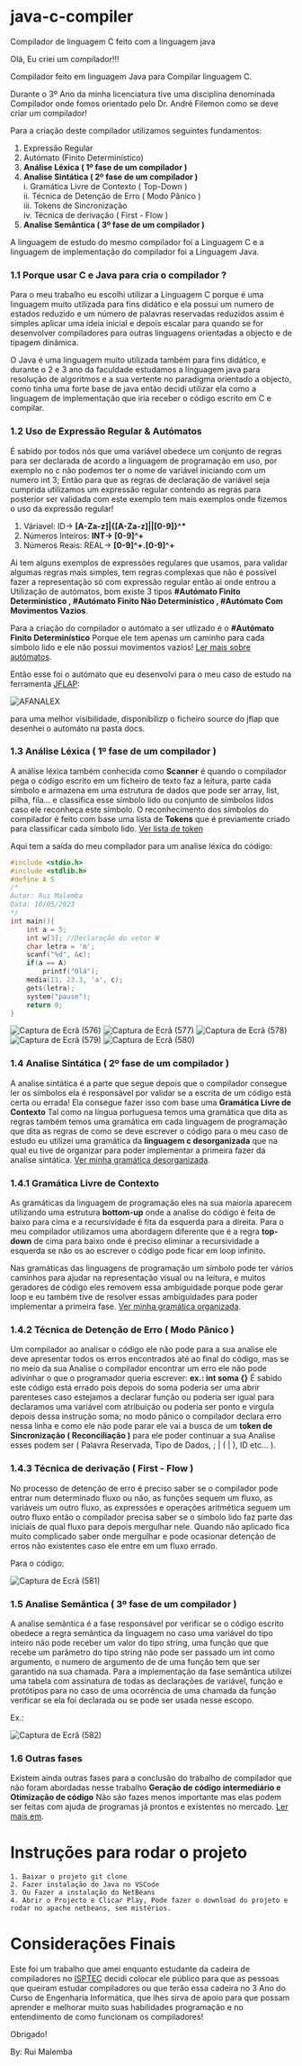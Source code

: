 # java-c-compiler
Compilador de linguagem C feito com a linguagem java

Olá, Eu criei um compilador!!!

Compilador feito em linguagem Java para Compilar linguagem C.

Durante o 3º Ano da minha licenciatura tive uma disciplina denominada Compilador onde fomos orientado pelo Dr. André Filemon como se deve criar um compilador!

Para a criação deste compilador utilizamos seguintes fundamentos:

 1. Expressão Regular
 2. Autómato (Finito Determinístico)
 3. <b>Análise Léxica ( 1º fase de um compilador )</b>
 4. <b>Analise Sintática ( 2º fase de um compilador )</b><br/>
      i. Gramática Livre de Contexto ( Top-Down )<br/>
     ii. Técnica de Detenção de Erro ( Modo Pânico )<br/>
    iii. Tokens de Sincronização<br/>
     iv. Técnica de derivação ( First - Flow )
 5. <b>Analise Semântica ( 3º fase de um compilador )</b>

A linguagem de estudo do mesmo compilador foi a Linguagem C e a linguagem de implementação do compilador foi a Linguagem Java.

<h3>1.1 Porque usar C e Java para cria o compilador ?</h3>

Para o meu trabalho eu escolhi utilizar a Linguagem C porque é uma linguagem muito utilizada para fins didático e ela possui um numero de estados reduzido e um número de palavras reservadas reduzidos assim é simples aplicar uma ideia inicial e depois escalar para quando se for desenvolver compiladores para outras linguagens orientadas a objecto e de tipagem dinâmica.

O Java é uma linguagem muito utilizada também para fins didático, e durante o 2 e 3 ano da faculdade estudamos a linguagem java para resolução de algoritmos e a sua vertente no paradigma orientado a objecto, como tinha uma forte base de java então decidi utilizar ela como a linguagem de implementação que iria receber o código escrito em C e compilar.

<h3>1.2 Uso de Expressão Regular & Autómatos</h3>

É sabido por todos nós que uma variável obedece um conjunto de regras para ser declarada de acordo a linguagem de programação em uso, por exemplo no c não podemos ter o nome de variável iniciando com um numero int 3; Então para que as regras de declaração de variável seja cumprida utilizamos um expressão regular contendo as regras para posterior ser validada com este exemplo tem mais exemplos onde fizemos o uso da expressão regular!

 1. Váriavel: ID-> <b>[A-Za-z]|{[A-Za-z]||[0-9]}^*</b></b>
 2. Números Inteiros: <b>INT-> [0-9]^+</b></b>
 3. Números Reais: REAL-> <b>[0-9]^+.[0-9]^+</b></b>

Ai tem alguns exemplos de expressões regulares que usamos, para validar algumas regras mais simples, tem regras complexas que não é possível fazer a representação só com expressão regular então ai onde entrou a Utilização de autómatos, bom existe 3 tipos <b>#Autómato Finito Determinístico , #Autómato Finito Não Determinístico , #Autómato Com Movimentos Vazios</b>.

Para a criação do compilador o autómato a ser utlizado é o <b>#Autómato Finito Determinístico</b> Porque ele tem apenas um caminho para cada símbolo lido e ele não possui movimentos vazios! <a href="https://pt.wikipedia.org/wiki/M%C3%A1quina_de_estados_finitos_n%C3%A3o_determin%C3%ADstica">Ler mais sobre autómatos</a>.

Então esse foi o autómato que eu desenvolvi para o meu caso de estudo na ferramenta <a href="https://www.jflap.org/">JFLAP</a>:

![AFANALEX](https://github.com/RuiYuriAfricano/java-c-compiler/assets/95936638/0fab781e-d0aa-40ff-a561-2a2e5322bdcb)

para uma melhor visibilidade, disponibilizp o ficheiro source do jflap que desenhei o automáto na pasta docs.

<h3>1.3 Análise Léxica ( 1º fase de um compilador )</h3>

A análise léxica também conhecida como <b>Scanner</b> é quando o compilador pega o código escrito em um ficheiro de texto faz a leitura, parte cada símbolo e armazena em uma estrutura de dados que pode ser array, list, pilha, fila... e classifica esse símbolo lido ou conjunto de símbolos lidos caso ele reconheça este símbolo. O reconhecimento dos símbolos do compilador é feito com base uma lista de <b>Tokens</b> que é previamente criado para classificar cada símbolo lido. <a href="https://github.com/RuiYuriAfricano/java-c-compiler/blob/main/src/entidades/Token.java"> Ver lista de token </a>

Aqui tem a saída do meu compilador para um analise léxica do código:
```C
#include <stdio.h>
#include <stdlib.h>
#define A 5
/*
Autor: Rui Malemba
Data: 10/05/2023 
*/
int main(){
	int a = 5;
	int w[3]; //Declaração do vetor W
	char letra = 'm';
	scanf("%d", &c);
	if(a == A)
		printf("Olá");
	media(11, 23.3, 'a', c);
	gets(letra);
	system("pause");
	return 0;
}
```
![Captura de Ecrã (576)](https://github.com/RuiYuriAfricano/java-c-compiler/assets/95936638/18c2b764-42f0-4d8f-8213-802c75121052)
![Captura de Ecrã (577)](https://github.com/RuiYuriAfricano/java-c-compiler/assets/95936638/5e81c84b-9b98-4061-a661-10187306f640)
![Captura de Ecrã (578)](https://github.com/RuiYuriAfricano/java-c-compiler/assets/95936638/8c7cf201-beb0-4254-9134-3dfd1d1290d5)
![Captura de Ecrã (579)](https://github.com/RuiYuriAfricano/java-c-compiler/assets/95936638/741038d9-b502-4cb6-854b-33a5edef8c19)
![Captura de Ecrã (580)](https://github.com/RuiYuriAfricano/java-c-compiler/assets/95936638/38a7094b-4ab4-40e9-89de-c03a066a960d)

<h3>1.4 Analise Sintática ( 2º fase de um compilador )</h3>

A analise sintática é a parte que segue depois que o compilador consegue ler os símbolos ela é responsável por validar se a escrita de um código está certa ou errada! Ela consegue fazer isso com base uma <b>Gramática Livre de Contexto</b> Tal como na língua portuguesa temos uma gramática que dita as regras também temos uma gramática em cada linguagem de programação que dita as regras de como se deve escrever o código para o meu caso de estudo eu utilizei uma gramática da <b>linguagem c desorganizada</b> que na qual eu tive de organizar para poder implementar a primeira fazer da analise sintática. <a href="https://github.com/RuiYuriAfricano/java-c-compiler/blob/main/docs/Gram%C3%A1ticaDesorganizada.docx"> Ver minha gramática desorganizada</a>.

<h3>1.4.1 Gramática Livre de Contexto</h3>

As gramáticas da linguagem de programação eles na sua maioria aparecem utilizando uma estrutura <b>bottom-up</b> onde a analise do código é feita de baixo para cima e a recursividade é fita da esquerda para a direita. Para o meu compilador utilizamos uma abordagem diferente que é a regra <b>top-down</b> de cima para baixo onde é preciso eliminar a recursividade a esquerda se não os ao escrever o código pode ficar em loop infinito.

Nas gramáticas das linguagens de programação um símbolo pode ter vários caminhos para ajudar na representação visual ou na leitura, e muitos geradores de código eles removem essa ambiguidade porque pode gerar loop e eu também tive de resolver essas ambiguidades para poder implementar a primeira fase. <a href="https://github.com/RuiYuriAfricano/java-c-compiler/blob/main/docs/Gram%C3%A1ticaOrganizada.docx"> Ver minha gramática organizada</a>.

<h3>1.4.2 Técnica de Detenção de Erro ( Modo Pânico )</h3>

Um compilador ao analisar o código ele não pode para a sua analise ele deve apresentar todos os erros encontrados até ao final do código, mas se no meio da sua Analise o compilador encontrar um erro ele não pode adivinhar o que o programador queria escrever: <b>ex.: int soma {}</b>
É sabido este código está errado pois depois do soma poderia ser uma abrir parenteses caso estejamos a declarar função ou poderia ser igual para declaramos uma variável com atribuição ou poderia ser ponto e virgula depois dessa instrução soma; no modo pânico o compilador declara erro nessa linha e como ele não pode parar ele vai a busca de um <b>token de Sincronização ( Reconciliação )</b> para ele poder continuar a sua Analise esses podem ser ( Palavra Reservada, Tipo de Dados, ; | ( | ), ID etc... ).

<h3>1.4.3 Técnica de derivação ( First - Flow )</h3>

No processo de detenção de erro é preciso saber se o compilador pode entrar num determinado fluxo ou não, as funções sequem um fluxo, as variáveis um outro fluxo, as expressões e operações aritmética seguem um outro fluxo então o compilador precisa saber se o símbolo lido faz parte das iniciais de qual fluxo para depois mergulhar nele. Quando não aplicado fica muito complicado saber onde mergulhar e pode ocasionar detenção de erros não existentes caso ele entre em um fluxo errado.

Para o código:

![Captura de Ecrã (581)](https://github.com/RuiYuriAfricano/java-c-compiler/assets/95936638/e621e365-958d-470f-beef-f52e27a01452)

<h3>1.5 Analise Semântica ( 3º fase de um compilador )</h3>

A analise semântica é a fase responsável por verificar se o código escrito obedece a regra semântica da linguagem no caso uma variável do tipo inteiro não pode receber um valor do tipo string, uma função que que recebe um parâmetro do tipo string não pode ser passado um int como argumento, o numero de argumento de de uma função tem que ser garantido na sua chamada. Para a implementação da fase semântica utilizei uma tabela com assinatura de todas as declarações de variável, função e protótipos para no caso de uma ocorrência de uma chamada da função verificar se ela foi declarada ou se pode ser usada nesse escopo.

Ex.:

![Captura de Ecrã (582)](https://github.com/RuiYuriAfricano/java-c-compiler/assets/95936638/1be0490e-d909-4f91-9dfa-c897aa4e7ecd)

<h3>1.6 Outras fases</h3>

Existem ainda outras fases para a conclusão do trabalho de compilador que não foram abordadas nesse trabalho <b>Geração de código intermediário e Otimização de código</b> Não são fazes menos importante mas elas podem ser feitas com ajuda de programas já prontos e existentes no mercado. <a href = "https://pt.wikipedia.org/wiki/Compilador">Ler mais em</a>.

# Instruções para rodar o projeto

	1. Baixar o projeto git clone
	2. Fazer instalação do Java no VSCode
	3. Ou Fazer a instalação do NetBeans
	4. Abrir o Projecto e Clicar Play, Pode fazer o download do projeto e rodar no apache netbeans, sem mistérios.

# Considerações Finais

Este foi um trabalho que amei enquanto estudante da cadeira de compiladores no <a href = "https://www.isptec.co.ao/">ISPTEC</a> decidi colocar ele público para que as pessoas que queiram estudar compiladores ou que terão essa cadeira no 3 Ano do Curso de Engenharia Informática, que lhes sirva de apoio para que possam aprender e melhorar muito suas habilidades programação e no entendimento de como funcionam os compiladores!

Obrigado!

By: Rui Malemba
